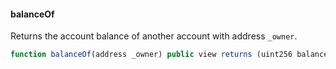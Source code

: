 #### balanceOf

Returns the account balance of another account with address `_owner`.

``` js
function balanceOf(address _owner) public view returns (uint256 balance)
```